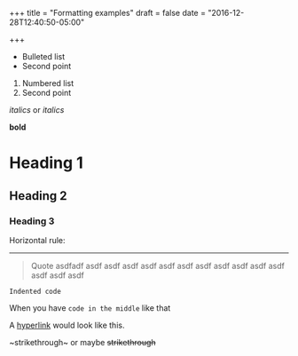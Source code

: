 +++
title = "Formatting examples"
draft = false
date = "2016-12-28T12:40:50-05:00"

+++

* Bulleted list
* Second point

1. Numbered list
2. Second point

*italics* or _italics_

**bold**

# Heading 1

## Heading 2

### Heading 3

Horizontal rule:

---

> Quote asdfadf asdf asdf asdf asdf asdf asdf asdf asdf asdf asdf asdf asdf
> asdf asdf 

    Indented code

When you have `code in the middle` like that

A [hyperlink](http://google.com) would look like this.

~strikethrough~ or maybe ~~strikethrough~~